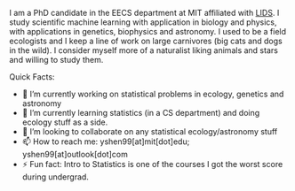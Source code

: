
I am a PhD candidate in the EECS department at MIT affiliated with [LIDS](https://lids.mit.edu/). I study scientific machine learning with application in biology and physics, with applications in genetics, biophysics and astronomy. I used to be a field ecologists and I keep a line of work on large carnivores (big cats and dogs in the wild). I consider myself more of a naturalist liking animals and stars and willing to study them. 

Quick Facts:

- 🔭 I’m currently working on statistical problems in ecology, genetics and astronomy
- 🌱 I’m currently learning statistics (in a CS department) and doing ecology stuff as a side. 
- 👯 I’m looking to collaborate on any statistical ecology/astronomy stuff
- 📫 How to reach me: yshen99[at]mit[dot]edu; yshen99[at]outlook[dot]com
- ⚡ Fun fact: Intro to Statistics is one of the courses I got the worst score during undergrad. 

